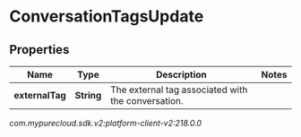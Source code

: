 # ConversationTagsUpdate


## Properties

| Name | Type | Description | Notes |
| ------------ | ------------- | ------------- | ------------- |
| **externalTag** | **String** | The external tag associated with the conversation. |  |




_com.mypurecloud.sdk.v2:platform-client-v2:218.0.0_
